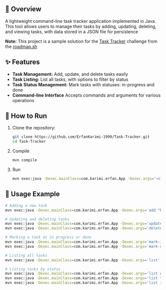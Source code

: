 ## 🎯 Overview

A lightweight command-line task tracker application implemented in Java. This tool allows users to manage their tasks by
adding, updating, deleting, and viewing tasks, with data stored in a JSON file for persistence

**Note:** This project is a sample solution for the [Task Tracker](https://roadmap.sh/projects/task-tracker) challenge
from the [roadmap.sh](https://roadmap.sh/)

## ✨ Features

- **Task Management:** Add, update, and delete tasks easily
- **Task Listing:** List all tasks, with options to filter by status
- **Task Status Management:** Mark tasks with statuses: in-progress and done
- **Command-line Interface** Accepts commands and arguments for various operations

## 🚀 How to Run

1. Clone the repository:
    ```bash
    git clone https://github.com/ErfanKarimi-1999/Task-Tracker.git
    cd Task-Tracker
    ```

2. Compile
    ```bash
    mvn compile
    ```
3. Run
    ```bash
    mvn exec:java -Dexec.mainClass=com.karimi.erfan.App -Dexec.args='<command> [arguments]'
    ```

## 📘 Usage Example

```bash
# Adding a new task
mvn exec:java -Dexec.mainClass=com.karimi.erfan.App -Dexec.args='add "Buy groceries"'

# Updating and deleting tasks
mvn exec:java -Dexec.mainClass=com.karimi.erfan.App -Dexec.args='update 1 "Buy groceries and cook dinner"'
mvn exec:java -Dexec.mainClass=com.karimi.erfan.App -Dexec.args='delete 1'

# Marking a task as in progress or done
mvn exec:java -Dexec.mainClass=com.karimi.erfan.App -Dexec.args='mark-in-progress 1'
mvn exec:java -Dexec.mainClass=com.karimi.erfan.App -Dexec.args='mark-done 1'

# Listing all tasks
mvn exec:java -Dexec.mainClass=com.karimi.erfan.App -Dexec.args='list'

# Listing tasks by status
mvn exec:java -Dexec.mainClass=com.karimi.erfan.App -Dexec.args='list done'
mvn exec:java -Dexec.mainClass=com.karimi.erfan.App -Dexec.args='list todo'
mvn exec:java -Dexec.mainClass=com.karimi.erfan.App -Dexec.args='list in-progress'
```